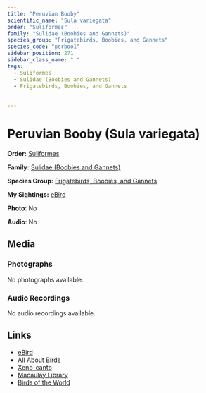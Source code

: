 ```yaml
---
title: "Peruvian Booby"
scientific_name: "Sula variegata"
order: "Suliformes"
family: "Sulidae (Boobies and Gannets)"
species_group: "Frigatebirds, Boobies, and Gannets"
species_code: "perboo1"
sidebar_position: 271
sidebar_class_name: " "
tags: 
  - Suliformes
  - Sulidae (Boobies and Gannets)
  - Frigatebirds, Boobies, and Gannets
  
  
---
```


# Peruvian Booby (Sula variegata)

**Order:** [Suliformes](/tags/suliformes)

**Family:** [Sulidae (Boobies and Gannets)](/tags/sulidae-boobies-and-gannets)

**Species Group:** [Frigatebirds, Boobies, and Gannets](/tags/frigatebirds-boobies-and-gannets)

**My Sightings:** [eBird](https://ebird.org/lifelist?r=world&time=life&spp=perboo1)

**Photo**: No 

**Audio**: No

## Media
### Photographs
No photographs available.

### Audio Recordings
No audio recordings available.

## Links
* [eBird](https://ebird.org/species/perboo1) 
* [All About Birds](https://www.allaboutbirds.org/guide/perboo1) 
* [Xeno-canto](https://www.xeno-canto.org/species/sula-variegata) 
* [Macaulay Library](https://search.macaulaylibrary.org/catalog?taxonCode=perboo1&sort=rating_rank_desc)
* [Birds of the World](https://birdsoftheworld.org/bow/species/perboo1)
